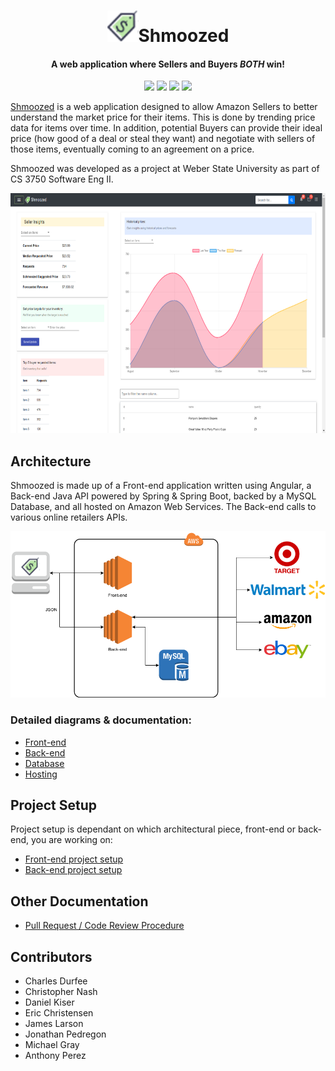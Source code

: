 <h1 align="center"><a href="http://shmoozed.com"><img src="/FrontEnd/src/assets/images/logoSmallDark.png" alt="Markdownify" width="50"></a>Shmoozed</h1>

<h4 align="center">A web application where Sellers and Buyers <em>BOTH</em> win!</h4>

<p align="center">
  <a href="https://angular.io/"><img src="https://img.shields.io/badge/Front--end-Angular-blue.svg"></a>
  <a href="https://spring.io/"><img src="https://img.shields.io/badge/Back--end-Java%20%26%20Spring%20Boot-brightgreen.svg"></a>
  <a href="https://www.mysql.com/"><img src="https://img.shields.io/badge/Database-MySQL-orange.svg"></a>
  <a href="https://aws.amazon.com/"><img src="https://img.shields.io/badge/Hosting--Platform-AWS-yellow.svg"></a>
</p>

[Shmoozed](http://www.shmoozed.com) is a web application designed to allow Amazon Sellers to better understand the market price for their items. This is done by trending price data for items over time. In addition, potential Buyers can provide their ideal price (how good of a deal or steal they want) and negotiate with sellers of those items, eventually coming to an agreement on a price.

Shmoozed was developed as a project at Weber State University as part of CS 3750 Software Eng II.

<p align="center">
  <img src="/Docs/screenshots/Shmoozed_2018-11-23_01.png" alt="Shmoozed Application Screenshot"
       width="683" height="384">
</p>

## Architecture

Shmoozed is made up of a Front-end application written using Angular, a Back-end Java API powered by Spring & Spring Boot, backed by a MySQL Database, and all hosted on Amazon Web Services. The Back-end
calls to various online retailers APIs.

![](/Docs/high-level-arch.png)

### Detailed diagrams & documentation:
* [Front-end](/FrontEnd/README.md)
* [Back-end](/BackEnd/README.md)
* [Database](/Database/README.md)
* [Hosting](/Docs/Hosting.md)

## Project Setup

Project setup is dependant on which architectural piece, front-end or back-end, you are working on:

* [Front-end project setup](/FrontEnd/README.md#development-setup)
* [Back-end project setup](/BackEnd/README.md#development-setup)

## Other Documentation

* [Pull Request / Code Review Procedure](/Docs/Contributing.md)

## Contributors

* Charles Durfee
* Christopher Nash
* Daniel Kiser
* Eric Christensen
* James Larson
* Jonathan Pedregon
* Michael Gray
* Anthony Perez